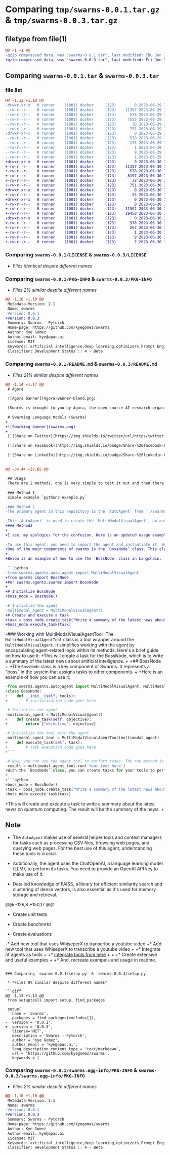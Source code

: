 # Comparing `tmp/swarms-0.0.1.tar.gz` & `tmp/swarms-0.0.3.tar.gz`

## filetype from file(1)

```diff
@@ -1 +1 @@
-gzip compressed data, was "swarms-0.0.1.tar", last modified: Thu Jun 29 19:58:30 2023, max compression
+gzip compressed data, was "swarms-0.0.3.tar", last modified: Fri Jun 30 13:27:30 2023, max compression
```

## Comparing `swarms-0.0.1.tar` & `swarms-0.0.3.tar`

### file list

```diff
@@ -1,12 +1,18 @@
-drwxr-xr-x   0 runner    (1001) docker     (123)        0 2023-06-29 19:58:30.128712 swarms-0.0.1/
--rw-r--r--   0 runner    (1001) docker     (123)    11357 2023-06-29 19:58:13.000000 swarms-0.0.1/LICENSE
--rw-r--r--   0 runner    (1001) docker     (123)      578 2023-06-29 19:58:30.128712 swarms-0.0.1/PKG-INFO
--rw-r--r--   0 runner    (1001) docker     (123)     7555 2023-06-29 19:58:13.000000 swarms-0.0.1/README.md
--rw-r--r--   0 runner    (1001) docker     (123)       38 2023-06-29 19:58:30.128712 swarms-0.0.1/setup.cfg
--rw-r--r--   0 runner    (1001) docker     (123)      751 2023-06-29 19:58:13.000000 swarms-0.0.1/setup.py
-drwxr-xr-x   0 runner    (1001) docker     (123)        0 2023-06-29 19:58:30.128712 swarms-0.0.1/swarms.egg-info/
--rw-r--r--   0 runner    (1001) docker     (123)      578 2023-06-29 19:58:30.000000 swarms-0.0.1/swarms.egg-info/PKG-INFO
--rw-r--r--   0 runner    (1001) docker     (123)      175 2023-06-29 19:58:30.000000 swarms-0.0.1/swarms.egg-info/SOURCES.txt
--rw-r--r--   0 runner    (1001) docker     (123)        1 2023-06-29 19:58:30.000000 swarms-0.0.1/swarms.egg-info/dependency_links.txt
--rw-r--r--   0 runner    (1001) docker     (123)        9 2023-06-29 19:58:30.000000 swarms-0.0.1/swarms.egg-info/requires.txt
--rw-r--r--   0 runner    (1001) docker     (123)        1 2023-06-29 19:58:30.000000 swarms-0.0.1/swarms.egg-info/top_level.txt
+drwxr-xr-x   0 runner    (1001) docker     (123)        0 2023-06-30 13:27:30.460657 swarms-0.0.3/
+-rw-r--r--   0 runner    (1001) docker     (123)    11357 2023-06-30 13:27:17.000000 swarms-0.0.3/LICENSE
+-rw-r--r--   0 runner    (1001) docker     (123)      578 2023-06-30 13:27:30.460657 swarms-0.0.3/PKG-INFO
+-rw-r--r--   0 runner    (1001) docker     (123)     8197 2023-06-30 13:27:17.000000 swarms-0.0.3/README.md
+-rw-r--r--   0 runner    (1001) docker     (123)       38 2023-06-30 13:27:30.460657 swarms-0.0.3/setup.cfg
+-rw-r--r--   0 runner    (1001) docker     (123)      751 2023-06-30 13:27:17.000000 swarms-0.0.3/setup.py
+drwxr-xr-x   0 runner    (1001) docker     (123)        0 2023-06-30 13:27:30.460657 swarms-0.0.3/swarms/
+-rw-r--r--   0 runner    (1001) docker     (123)       55 2023-06-30 13:27:17.000000 swarms-0.0.3/swarms/__init__.py
+drwxr-xr-x   0 runner    (1001) docker     (123)        0 2023-06-30 13:27:30.460657 swarms-0.0.3/swarms/agents/
+-rw-r--r--   0 runner    (1001) docker     (123)        0 2023-06-30 13:27:17.000000 swarms-0.0.3/swarms/agents/__init__.py
+-rw-r--r--   0 runner    (1001) docker     (123)    11592 2023-06-30 13:27:17.000000 swarms-0.0.3/swarms/agents/swarms.py
+-rw-r--r--   0 runner    (1001) docker     (123)    29450 2023-06-30 13:27:17.000000 swarms-0.0.3/swarms/agents/utils.py
+drwxr-xr-x   0 runner    (1001) docker     (123)        0 2023-06-30 13:27:30.460657 swarms-0.0.3/swarms.egg-info/
+-rw-r--r--   0 runner    (1001) docker     (123)      578 2023-06-30 13:27:30.000000 swarms-0.0.3/swarms.egg-info/PKG-INFO
+-rw-r--r--   0 runner    (1001) docker     (123)      267 2023-06-30 13:27:30.000000 swarms-0.0.3/swarms.egg-info/SOURCES.txt
+-rw-r--r--   0 runner    (1001) docker     (123)        1 2023-06-30 13:27:30.000000 swarms-0.0.3/swarms.egg-info/dependency_links.txt
+-rw-r--r--   0 runner    (1001) docker     (123)        9 2023-06-30 13:27:30.000000 swarms-0.0.3/swarms.egg-info/requires.txt
+-rw-r--r--   0 runner    (1001) docker     (123)        7 2023-06-30 13:27:30.000000 swarms-0.0.3/swarms.egg-info/top_level.txt
```

### Comparing `swarms-0.0.1/LICENSE` & `swarms-0.0.3/LICENSE`

 * *Files identical despite different names*

### Comparing `swarms-0.0.1/PKG-INFO` & `swarms-0.0.3/PKG-INFO`

 * *Files 2% similar despite different names*

```diff
@@ -1,10 +1,10 @@
 Metadata-Version: 2.1
 Name: swarms
-Version: 0.0.1
+Version: 0.0.3
 Summary: Swarms - Pytorch
 Home-page: https://github.com/kyegomez/swarms
 Author: Kye Gomez
 Author-email: kye@apac.ai
 License: MIT
 Keywords: artificial intelligence,deep learning,optimizers,Prompt Engineering
 Classifier: Development Status :: 4 - Beta
```

### Comparing `swarms-0.0.1/README.md` & `swarms-0.0.3/README.md`

 * *Files 21% similar despite different names*

```diff
@@ -1,14 +1,17 @@
 # Agora
 
 ![Agora banner](Agora-Banner-blend.png)
 
 [Swarms is brought to you by Agora, the open source AI research organization. Join Agora and Help create swarms and or recieve support to advance Humanity. ](https://discord.gg/qUtxnK2NMf)
 
 # Swarming Language Models (Swarms)
+
+![Swarming banner](swarms.png)
+
 [![Share on Twitter](https://img.shields.io/twitter/url/https/twitter.com/cloudposse.svg?style=social&label=Share%20%40kyegomez/swarms)](https://twitter.com/intent/tweet?text=Check%20out%20this%20amazing%20AI%20project:%20&url=https%3A%2F%2Fgithub.com%2Fkyegomez%2Fswarms)
 
 [![Share on Facebook](https://img.shields.io/badge/Share-%20facebook-blue)](https://www.facebook.com/sharer/sharer.php?u=https%3A%2F%2Fgithub.com%2Fkyegomez%2Fswarms)
 
 [![Share on LinkedIn](https://img.shields.io/badge/Share-%20linkedin-blue)](https://www.linkedin.com/shareArticle?mini=true&url=https%3A%2F%2Fgithub.com%2Fkyegomez%2Fswarms&title=&summary=&source=)
 
 
@@ -34,44 +37,65 @@
 
 ## Usage
 There are 2 methods, one is very simple to test it out and then there is another to explore the agents and so on! Check out the [Documetation file ](/DOCUMENTATION.md) to understand the classes
 
 ### Method 1
 Simple example `python3 example.py`
 
-### Method 2
-The primary agent in this repository is the `AutoAgent` from `./swarms/agents/workers/auto_agent.py`.
 
-This `AutoAgent` is used to create the `MultiModalVisualAgent`, an autonomous agent that can process tasks in a multi-modal environment, like dealing with both text and visual data.
+### Method2
+
+I see, my apologies for the confusion. Here is an updated usage example that just utilizes the `BossNode` class:
 
-To use this agent, you need to import the agent and instantiate it. Here is a brief guide:
+One of the main components of swarms is the `BossNode` class. This class acts as a "boss" that assigns tasks to other components.
+
+Below is an example of how to use the `BossNode` class in Langchain:
 
 ```python
-from swarms.agents.auto_agent import MultiModalVisualAgent
+from swarms import BossNode
+#or swarms.agents.swarms import BossNode
+
+# Initialize BossNode
+boss_node = BossNode()
 
-# Initialize the agent
-multimodal_agent = MultiModalVisualAgent()
+# Create and execute a task
+task = boss_node.create_task("Write a summary of the latest news about artificial intelligence.")
+boss_node.execute_task(task)
 ```
 
-### Working with MultiModalVisualAgentTool
-The `MultiModalVisualAgentTool` class is a tool wrapper around the `MultiModalVisualAgent`. It simplifies working with the agent by encapsulating agent-related logic within its methods. Here's a brief guide on how to use it:
+This will create a task for the BossNode, which is to write a summary of the latest news about artificial intelligence. 
+
+## BossNode
+
+The `BossNode` class is a key component of Swarms. It represents a "boss" in the system that assigns tasks to other components.
+
+Here is an example of how you can use it:
 
 ```python
-from swarms.agents.auto_agent import MultiModalVisualAgent, MultiModalVisualAgentTool
+class BossNode:
+    def __init__(self, tools):
+        # initialization code goes here
 
-# Initialize the agent
-multimodal_agent = MultiModalVisualAgent()
+    def create_task(self, objective):
+        return {"objective": objective}
 
-# Initialize the tool with the agent
-multimodal_agent_tool = MultiModalVisualAgentTool(multimodal_agent)
+    def execute_task(self, task):
+        # task execution code goes here
+```
 
-# Now, you can use the agent tool to perform tasks. The run method is one of them.
-result = multimodal_agent_tool.run('Your text here')
+With the `BossNode` class, you can create tasks for your tools to perform. For example, you can create a task to write a summary of a specific topic:
+
+```python
+boss_node = BossNode()
+task = boss_node.create_task("Write a summary of the latest news about quantum computing.")
+boss_node.execute_task(task)
 ```
 
+This will create and execute a task to write a summary about the latest news on quantum computing. The result will be the summary of the news.
+
 ## Note
 - The `AutoAgent` makes use of several helper tools and context managers for tasks such as processing CSV files, browsing web pages, and querying web pages. For the best use of this agent, understanding these tools is crucial.
 
 - Additionally, the agent uses the ChatOpenAI, a language learning model (LLM), to perform its tasks. You need to provide an OpenAI API key to make use of it. 
 
 - Detailed knowledge of FAISS, a library for efficient similarity search and clustering of dense vectors, is also essential as it's used for memory storage and retrieval. 
 
@@ -126,8 +150,17 @@
 
 * Create unit tests
 
 * Create benchmrks
 
 * Create evaluations
 
-* Add new tool that uses WhiseperX to transcribe a youtube video
+* Add new tool that uses WhiseperX to transcribe a youtube video
+
+* Integrate hf agents as tools
+
+* [Integrate tools from here](https://integrations.langchain.com/)
+
+
+* Create extensive and useful examples 
+
+* And, recreate exampels and usage in readme.
```

### Comparing `swarms-0.0.1/setup.py` & `swarms-0.0.3/setup.py`

 * *Files 0% similar despite different names*

```diff
@@ -1,13 +1,13 @@
 from setuptools import setup, find_packages
 
 setup(
   name = 'swarms',
   packages = find_packages(exclude=[]),
-  version = '0.0.1',
+  version = '0.0.3',
   license='MIT',
   description = 'Swarms - Pytorch',
   author = 'Kye Gomez',
   author_email = 'kye@apac.ai',
   long_description_content_type = 'text/markdown',
   url = 'https://github.com/kyegomez/swarms',
   keywords = [
```

### Comparing `swarms-0.0.1/swarms.egg-info/PKG-INFO` & `swarms-0.0.3/swarms.egg-info/PKG-INFO`

 * *Files 2% similar despite different names*

```diff
@@ -1,10 +1,10 @@
 Metadata-Version: 2.1
 Name: swarms
-Version: 0.0.1
+Version: 0.0.3
 Summary: Swarms - Pytorch
 Home-page: https://github.com/kyegomez/swarms
 Author: Kye Gomez
 Author-email: kye@apac.ai
 License: MIT
 Keywords: artificial intelligence,deep learning,optimizers,Prompt Engineering
 Classifier: Development Status :: 4 - Beta
```

